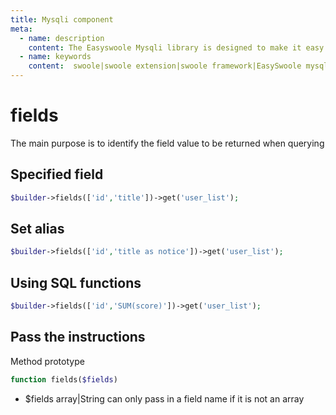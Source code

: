 ```yaml
---
title: Mysqli component
meta:
  - name: description
    content: The Easyswoole Mysqli library is designed to make it easy for users to make a database call in an object-oriented form. And provide basic support for advanced usage such as Orm components.
  - name: keywords
    content:  swoole|swoole extension|swoole framework|EasySwoole mysqli|EasySwoole ORM|Swoole mysqli coroutine client|swoole ORM
---
```

# fields

The main purpose is to identify the field value to be returned when querying

## Specified field

```php
$builder->fields(['id','title'])->get('user_list');
```

## Set alias

```php
$builder->fields(['id','title as notice'])->get('user_list');
```

## Using SQL functions

```php
$builder->fields(['id','SUM(score)'])->get('user_list');
```

## Pass the instructions

Method prototype
```php
function fields($fields)
```

- $fields array|String can only pass in a field name if it is not an array
